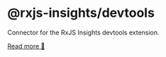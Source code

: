 # @rxjs-insights/devtools

Connector for the RxJS Insights devtools extension.

[Read more 📖](https://github.com/ksz-ksz/rxjs-insights/blob/master/README.md)
